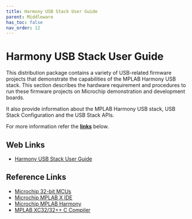 ```yaml
---
title: Harmony USB Stack User Guide
parent: Middleware
has_toc: false
nav_order: 12
---
```


# Harmony USB Stack User Guide

This distribution package contains a variety of USB-related firmware projects that demonstrate the capabilities of the MPLAB Harmony USB stack. This section describes the hardware requirement and procedures to run these firmware projects on Microchip demonstration and development boards.

It also provide information about the MPLAB Harmony USB stack, USB Stack Configuration and the USB Stack APIs.

For more information refer the **[links](#Web-Links)** below.

## <a id="Web-Links"> </a>
## Web Links

- <a href="https://microchip-mplab-harmony.github.io/usb/frames.html?frmname=topic&frmfile=index.html" target="_blank">Harmony USB Stack User Guide</a>

## Reference Links
- <a href="https://www.microchip.com/design-centers/32-bit" target="_blank">Microchip 32-bit MCUs</a>
- <a href="https://www.microchip.com/mplab/mplab-x-ide" target="_blank">Microchip MPLAB X IDE</a>
- <a href="https://www.microchip.com/mplab/mplab-harmony" target="_blank">Microchip MPLAB Harmony</a>
- <a href="https://www.microchip.com/mplab/compilers" target="_blank">MPLAB XC32/32++ C Compiler</a>
